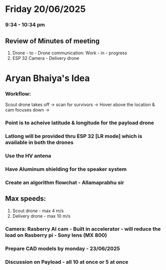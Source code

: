 # Friday 20/06/2025

### 9:34 - 10:34 pm

## Review of Minutes of meeting
1. Drone - to - Drone communication: Work - in - progress 
2. ESP 32 Camera - Delivery drone

# Aryan Bhaiya's Idea 
### Workflow:
Scout drone takes off -> scan for survivors -> Hover above the location & cam focuses down ->
### Point is to acheive latitude & longitude for the payload drone
### Latlong will be provided thru ESP 32 [LR mode] which is available in both the drones

### Use the HV antena 

### Have Aluminum shielding for the speaker system

### Create an algorithm flowchat - Allamaprabhu sir  

## Max speeds:
1. Scout drone - max 4 m/s
2. Delivery drone - max 10 m/s

### Camera: Rasberry AI cam - Built in accelerator - will reduce the load on Rasberry pi - Sony lens (MX 800)

### Prepare CAD models by monday - 23/06/2025
### Discussion on Payload - all 10 at once or 5 at once


